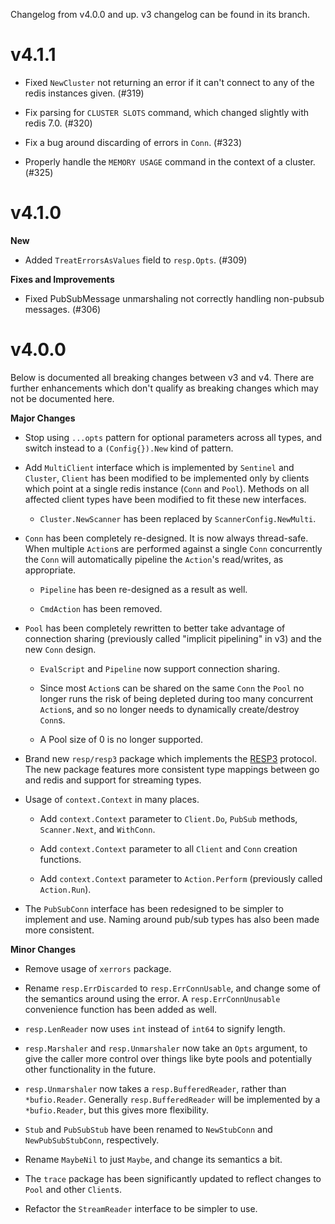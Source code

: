 Changelog from v4.0.0 and up. v3 changelog can be found in its branch.

# v4.1.1

* Fixed `NewCluster` not returning an error if it can't connect to any of the
  redis instances given. (#319)

* Fix parsing for `CLUSTER SLOTS` command, which changed slightly with redis
  7.0. (#320)

* Fix a bug around discarding of errors in `Conn`. (#323)

* Properly handle the `MEMORY USAGE` command in the context of a cluster. (#325)

# v4.1.0

**New**

* Added `TreatErrorsAsValues` field to `resp.Opts`. (#309)

**Fixes and Improvements**

* Fixed PubSubMessage unmarshaling not correctly handling non-pubsub messages.
  (#306)

# v4.0.0

Below is documented all breaking changes between v3 and v4. There are further
enhancements which don't qualify as breaking changes which may not be documented
here.

**Major Changes**

* Stop using `...opts` pattern for optional parameters across all types, and
  switch instead to a `(Config{}).New` kind of pattern.

* Add `MultiClient` interface which is implemented by `Sentinel` and `Cluster`,
  `Client` has been modified to be implemented only by clients which point at a
  single redis instance (`Conn` and `Pool`). Methods on all affected
  client types have been modified to fit these new interfaces.

  * `Cluster.NewScanner` has been replaced by `ScannerConfig.NewMulti`.

* `Conn` has been completely re-designed. It is now always thread-safe. When
  multiple `Action`s are performed against a single `Conn` concurrently the
  `Conn` will automatically pipeline the `Action`'s read/writes, as appropriate.

  * `Pipeline` has been re-designed as a result as well.

  * `CmdAction` has been removed.

* `Pool` has been completely rewritten to better take advantage of connection
  sharing (previously called "implicit pipelining" in v3) and the new `Conn`
  design.

  * `EvalScript` and `Pipeline` now support connection sharing.

  * Since most `Action`s can be shared on the same `Conn` the `Pool` no longer
    runs the risk of being depleted during too many concurrent `Action`s, and so
    no longer needs to dynamically create/destroy `Conn`s.

  * A Pool size of 0 is no longer supported.

* Brand new `resp/resp3` package which implements the [RESP3][resp3] protocol.
  The new package features more consistent type mappings between go and redis
  and support for streaming types.

* Usage of `context.Context` in many places.

  * Add `context.Context` parameter to `Client.Do`, `PubSub` methods,
    `Scanner.Next`, and `WithConn`.

  * Add `context.Context` parameter to all `Client` and `Conn` creation functions.

  * Add `context.Context` parameter to `Action.Perform` (previously called
    `Action.Run`).

* The `PubSubConn` interface has been redesigned to be simpler to implement and
  use. Naming around pub/sub types has also been made more consistent.


**Minor Changes**

* Remove usage of `xerrors` package.

* Rename `resp.ErrDiscarded` to `resp.ErrConnUsable`, and change some of the
  semantics around using the error. A `resp.ErrConnUnusable` convenience
  function has been added as well.

* `resp.LenReader` now uses `int` instead of `int64` to signify length.

* `resp.Marshaler` and `resp.Unmarshaler` now take an `Opts` argument, to give
  the caller more control over things like byte pools and potentially other
  functionality in the future.

* `resp.Unmarshaler` now takes a `resp.BufferedReader`, rather than
  `*bufio.Reader`. Generally `resp.BufferedReader` will be implemented by a
  `*bufio.Reader`, but this gives more flexibility.

* `Stub` and `PubSubStub` have been renamed to `NewStubConn` and
  `NewPubSubStubConn`, respectively.

* Rename `MaybeNil` to just `Maybe`, and change its semantics a bit.

* The `trace` package has been significantly updated to reflect changes to
  `Pool` and other `Client`s.

* Refactor the `StreamReader` interface to be simpler to use.

[resp3]: https://github.com/antirez/RESP3
